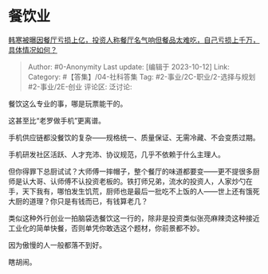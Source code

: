 # 餐饮业
[韩寒被曝因餐厅亏损上亿，投资人称餐厅名气响但餐品太难吃，自己亏损上千万，具体情况如何？](https://www.zhihu.com/question/625753258/answer/3247527275)

> Author: #0-Anonymity
> Last update: [编辑于 2023-10-12]
> Link:
> Category: #【答集】/04-社科答集 
> Tag: #2-事业/2C-职业/2-选择与规划 #2-事业/2E-创业 
> 评论区:
> 泛讨论:

餐饮这么专业的事，哪是玩票能干的。

这甚至比“老罗做手机”更离谱。

手机供应链都没餐饮的复杂——规格统一、质量保证、无需冷藏、不会变质过期。

手机研发社区活跃、人才充沛、协议规范，几乎不依赖于什么主理人。

但你得罪下总厨试试？大师傅一摔帽子，整个餐厅的味道都要变——更不提很多厨师是认大哥、认师傅不认投资老板的。铁打师兄弟，流水的投资人，人家炒勺在手，天下我有，哪怕发生饥荒，厨师也是最后一批吃不上饭的人——世上还有饿死大厨的道理？你只是有钱而已，有钱算老几？

类似这种外行创业一拍脑袋选餐饮这一行的，除非是投资类似张亮麻辣烫这种接近工业化的简单快餐，否则单凭你敢选这个题材，你前景都不妙。

因为傲慢的人一般都落不到好。

瞎胡闹。
